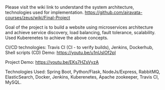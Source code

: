 Please visit the wiki link to understand the system architecture, technologies used for implementation.
https://github.com/airavata-courses/zeus/wiki/Final-Project

Goal of the project is to build a website using microservices architecture and achieve service discovery, load balancing, fault tolerance, scalability. Used Kuberenetes to achieve the above concepts.

CI/CD technologies: Travis CI (CI - to verify builds), Jenkins, Dockerhub, Shell scripts (CD)
Demo: https://youtu.be/u1nUsIOf2pI

Project Demo: https://youtu.be/EKs7HZsVyzA

Technologies Used: Spring Boot, Python/Flask, NodeJs/Express, RabbitMQ, ElasticSearch, Docker, Jenkins, Kuberenetes, Apache zookeeper, Travis CI, MySQL.

